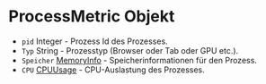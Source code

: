 # ProcessMetric Objekt

* `pid` Integer - Prozess Id des Prozesses.
* `Typ` String - Prozesstyp (Browser oder Tab oder GPU etc.).
* `Speicher` [MemoryInfo](memory-info.md) - Speicherinformationen für den Prozess.
* `CPU` [CPUUsage](cpu-usage.md) - CPU-Auslastung des Prozesses.